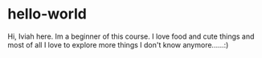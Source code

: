# hello-world

Hi, Iviah here. Im a beginner of this course. I love food and cute things and most of all I love to explore more things 
I don't know anymore......:)
